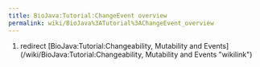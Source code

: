 ```yaml
---
title: BioJava:Tutorial:ChangeEvent overview
permalink: wiki/BioJava%3ATutorial%3AChangeEvent_overview
---
```


1.  redirect [BioJava:Tutorial:Changeability, Mutability and
    Events](/wiki/BioJava:Tutorial:Changeability, Mutability and Events "wikilink")

